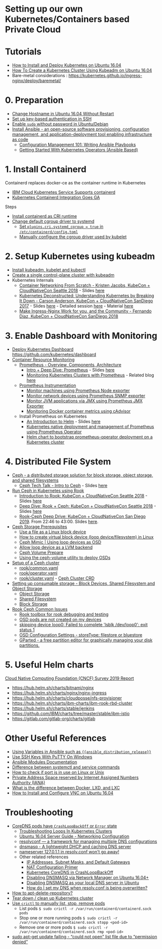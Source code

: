 # Setting up our own Kubernetes/Containers based Private Cloud 

# Tutorials
* [How to Install and Deploy Kubernetes on Ubuntu 16.04](https://dzone.com/articles/how-to-install-and-deploy-kubernetes-on-ubuntu-160-1)
* [How To Create a Kubernetes Cluster Using Kubeadm on Ubuntu 16.04](https://www.digitalocean.com/community/tutorials/how-to-create-a-kubernetes-cluster-using-kubeadm-on-ubuntu-16-04)
* Bare-metal considerations : https://kubernetes.github.io/ingress-nginx/deploy/baremetal/
# 0. Preparation
* [Change Hostname in Ubuntu 16.04 Without Restart](http://ubuntuhandbook.org/index.php/2016/06/change-hostname-ubuntu-16-04-without-restart/)
* [Set up key-based authentication in SSH](https://www.digitalocean.com/community/tutorials/ssh-essentials-working-with-ssh-servers-clients-and-keys#generating-and-working-with-ssh-keys)
* [Enable `sudo` without password in Ubuntu/Debian](https://phpraxis.wordpress.com/2016/09/27/enable-sudo-without-password-in-ubuntudebian/)
* [Install Ansible - an open-source software provisioning, configuration management, and application-deployment tool enabling infrastructure as code](https://docs.ansible.com/ansible/latest/installation_guide/intro_installation.html)
  - [Configuration Management 101: Writing Ansible Playbooks](https://www.digitalocean.com/community/tutorials/configuration-management-101-writing-ansible-playbooks)
  - [Getting Started With Kubernetes Operators (Ansible Based)](https://medium.com/velotio-perspectives/getting-started-with-kubernetes-operators-ansible-based-part-2-472eb0d453b7)

# 1. Install Containerd
Containerd replaces docker-ce as the container runtime in Kubernetes
- [IBM Cloud Kubernetes Service Supports containerd](https://www.ibm.com/cloud/blog/ibm-cloud-kubernetes-service-supports-containerd)
- [Kubernetes Containerd Integration Goes GA](https://kubernetes.io/blog/2018/05/24/kubernetes-containerd-integration-goes-ga/)

Steps
* [Install containerd as CRI runtime](https://kubernetes.io/docs/setup/production-environment/container-runtimes/#containerd)
* [Change default cgroup driver to systemd](https://kubernetes.io/docs/setup/production-environment/container-runtimes/#cgroup-driver)
  - [Set `plugins.cri.systemd_cgroup = true` in `/etc/containerd/config.toml`](https://kubernetes.io/docs/setup/production-environment/container-runtimes/#systemd)
  - [Manually configure the cgroup driver used by kubelet](https://kubernetes.io/docs/setup/production-environment/tools/kubeadm/install-kubeadm/#configure-cgroup-driver-used-by-kubelet-on-control-plane-node)

# 2. Setup Kubernetes using kubeadm
* [Install kubeadm, kubelet and kubectl](https://kubernetes.io/docs/setup/production-environment/tools/kubeadm/install-kubeadm/)
* [Create a single control-plane cluster with kubeadm](https://kubernetes.io/docs/setup/production-environment/tools/kubeadm/create-cluster-kubeadm/)
* Kubernetes Internals
  - [Container Networking From Scratch - Kristen Jacobs, KubeCon + CloudNativeCon Seattle 2018](https://www.youtube.com/watch?v=6v_BDHIgOY8) - Slides [here](https://static.sched.com/hosted_files/kccna18/c1/slides.pdf)
  - [Kubernetes Deconstructed: Understanding Kubernetes by Breaking It Down - Carson Anderson, KubeCon + CloudNativeCon SanDiego 2017](https://www.youtube.com/watch?v=90kZRyPcRZw) - Slides [here](http://kube-decon.carson-anderson.com/Layers/0-Intro.sozi.html) - Detailed session [here](https://vimeo.com/245778144/4d1d597c5e) - Material [here](https://github.com/carsonoid/kube-decon)
  - [Make Ingress-Nginx Work for you, and the Community - Fernando Diaz, KubeCon + CloudNativeCon SanDiego 2018](https://www.youtube.com/watch?v=GDm-7BlmPPg)


# 3. Enable Dashboard with Monitoring
* [Deploy Kubernetes Dashboard](https://kubernetes.io/docs/tasks/access-application-cluster/web-ui-dashboard/)
https://github.com/kubernetes/dashboard
* [Container Resource Monitoring](https://kubernetes.io/docs/tasks/debug-application-cluster/resource-usage-monitoring/)
  - [Prometheus - Overview, Components, Architecture](https://prometheus.io/docs/introduction/overview/)
    - [Intro + Deep Dive: Prometheus](https://www.youtube.com/watch?v=9GMWvFcQjYI) - Slides [here](https://static.sched.com/hosted_files/kccnceu19/43/Monitoring%2C%20the%20Prometheus%20Way%20-%20KubeCon%20Barcelona%2C%20May%202019.pdf)
    - [Monitoring Kubernetes Clusters with Prometheus](https://www.youtube.com/watch?v=A760lwRDg9U) - Related blog [here](https://coreos.com/blog/the-prometheus-operator.html)
  - [Prometheus Instrumentation](https://prometheus.io/docs/introduction/faq/#instrumentation)
    - [Monitor machines using Prometheus Node exporter](https://github.com/prometheus/node_exporter)
    - [Monitor network devices using Prometheus SNMP exporter](https://github.com/prometheus/snmp_exporter)
    - [Monitor JVM applications via JMX using Prometheus JMX Exporter](https://github.com/prometheus/jmx_exporter)
    - [Monitoring Docker container metrics using cAdvisor](https://prometheus.io/docs/guides/cadvisor/)
  - Install Prometheus on Kubernetes
    - [An Introduction to Helm](https://www.youtube.com/watch?v=Zzwq9FmZdsU&t=2s) - Slides [here](https://static.sched.com/hosted_files/kccncna19/7c/Helm%20Intro.pdf)
    - [Kubernetes native deployment and management of Prometheus using Prometheus Operator](https://github.com/coreos/prometheus-operator)
    - [Helm chart to bootstrap prometheus-operator deployment on a Kubernetes cluster ](https://github.com/helm/charts/tree/master/stable/prometheus-operator)

# 4. Distributed File System
* [Ceph - a distributed storage solution for block storage, object storage, and shared filesystems](https://ceph.io/ceph-storage/)
  - [Ceph Tech Talk - Intro to Ceph](https://www.youtube.com/watch?v=PmLPbrf-x9g) - Slides [here](https://www.slideshare.net/Inktank_Ceph/20190627-intro-to-ceph)
* [Run Ceph in Kubernetes using Rook](https://rook.io/)
  - [Introduction to Rook: KubeCon + CloudNativeCon Seattle 2018](https://www.youtube.com/watch?v=pwVsFHy2EdE) - Slides [here](https://static.sched.com/hosted_files/kccna18/9f/Rook%20Project%20Intro%20Kubecon%20Seattle%202018.pdf)
  - [Deep Dive: Rook + Ceph: KubeCon + CloudNativeCon Seattle 2018](https://www.youtube.com/watch?v=Mb7oiXQb1ZE) - Slides [here](https://static.sched.com/hosted_files/kccna18/b6/Rook%20Deep%20Dive.pdf)
  - [Rook-Ceph Deep Drive: KubeCon + CloudNativeCon San Diego 2019](https://www.youtube.com/watch?v=f3Wyk968VR8). From 22:46 to 43:00. Slides [here](https://static.sched.com/hosted_files/kccncna19/37/KubeCon%20San%20Diego_%20Ceph%20Deep%20Dive.pdf).
* [Ceph Storage Prerequisites](https://github.com/rook/rook/blob/master/Documentation/ceph-quickstart.md#prerequisites)
  - [Use a file as a Linux block device](https://www.jamescoyle.net/how-to/2096-use-a-file-as-a-linux-block-device#:~:text=Just%20like%20when%20creating%20a,around%20like%20a%20normal%20file)
  - [How to create virtual block device (loop device/filesystem) in Linux](https://www.thegeekdiary.com/how-to-create-virtual-block-device-loop-device-filesystem-in-linux/)
  - [Ceph Mimic | Using loop devices as OSD](https://www.netways.de/en/blog/2018/11/14/ceph-mimic-using-loop-devices-as-osd/)
  - [Allow loop device as a LVM backend](https://tracker.ceph.com/issues/36603)
  - [Ceph Volume Prepare](https://docs.ceph.com/docs/master/ceph-volume/lvm/prepare/)
  - [Using the ceph-volume utility to deploy OSDs](https://access.redhat.com/documentation/en-us/red_hat_ceph_storage/3/html/administration_guide/using-the-ceph-volume-utility-to-deploy-osds)
* [Setup of a Ceph cluster](https://github.com/rook/rook/blob/master/Documentation/ceph-quickstart.md)
  - [rook/common.yaml](https://github.com/rook/rook/blob/release-1.3/cluster/examples/kubernetes/ceph/common.yaml)
  - [rook/operator.yaml](https://github.com/rook/rook/blob/release-1.3/cluster/examples/kubernetes/ceph/operator.yaml)
  - [rook/cluster.yaml](https://github.com/rook/rook/blob/release-1.3/cluster/examples/kubernetes/ceph/cluster.yaml) - [Ceph Cluster CRD](https://github.com/rook/rook/blob/master/Documentation/ceph-cluster-crd.md)
* [Setting up consumable storage - Block Devices, Shared Filesystem and Object Storage](https://github.com/rook/rook/blob/master/Documentation/ceph-examples.md#setting-up-consumable-storage)
  - [Object Storage](https://github.com/rook/rook/blob/master/Documentation/ceph-object.md)
  - [Shared Filesystem](https://github.com/rook/rook/blob/master/Documentation/ceph-filesystem.md)
  - [Block Storage](https://github.com/rook/rook/blob/master/Documentation/ceph-block.md)
* [Rook Ceph Common Issues](https://rook.io/docs/rook/v1.3/ceph-common-issues.html)
    - [Rook toolbox for rook debugging and testing](https://github.com/rook/rook/blob/master/Documentation/ceph-toolbox.md)
    - [OSD pods are not created on my devices](https://rook.io/docs/rook/v1.3/ceph-common-issues.html#osd-pods-are-not-created-on-my-devices)
    - [skipping device loop0: Failed to complete 'lsblk /dev/loop0': exit status 1](https://github.com/rook/rook/issues/3190)
    - [OSD Configuration Settings - storeType: filestore or bluestore](https://rook.io/docs/rook/v1.0/ceph-cluster-crd.html#osd-configuration-settings)
    - [GParted - a free partition editor for graphically managing your disk partitions.](https://gparted.org/)

# 5. Useful Helm charts
[Cloud Native Computing Foundation (CNCF) Survey 2019 Report](https://www.cncf.io/wp-content/uploads/2020/03/CNCF_Survey_Report.pdf)

* https://hub.helm.sh/charts/bitnami/nginx
* https://hub.helm.sh/charts/nginx/nginx-ingress
* https://hub.helm.sh/charts/cloudposse/nfs-provisioner
* https://hub.helm.sh/charts/ibm-charts/ibm-rook-rbd-cluster
* https://hub.helm.sh/charts/stable/jenkins
* https://github.com/IBM/charts/tree/master/stable/ibm-istio
* https://gitlab.com/gitlab-org/charts/gitlab

# Other Useful References
* [Using Variables in Ansible such as `{{ansible_distribution_release}}`](https://docs.ansible.com/ansible/latest/user_guide/playbooks_variables.html)
* [Use SSH Keys With PuTTY On Windows](https://devops.ionos.com/tutorials/use-ssh-keys-with-putty-on-windows/)
* [Ansible Modules Documentation](https://docs.ansible.com/ansible/latest/modules/replace_module.html)
* [Difference between systemctl and service commands](https://askubuntu.com/questions/903354/difference-between-systemctl-and-service-commands)
* [How to check if port is in use on Linux or Unix](https://www.cyberciti.biz/faq/unix-linux-check-if-port-is-in-use-command/)
* [Private Address Space reserved by Internet Assigned Numbers Authority (IANA)](https://tools.ietf.org/html/rfc1918)
* [What is the difference between Docker, LXD, and LXC](https://unix.stackexchange.com/questions/254956/what-is-the-difference-between-docker-lxd-and-lxc)
* [How to Install and Configure VNC on Ubuntu 16.04](https://www.digitalocean.com/community/tutorials/how-to-install-and-configure-vnc-on-ubuntu-16-04)

# Troubleshooting

* [CoreDNS pods have `CrashLoopBackOff` or `Error` state](https://kubernetes.io/docs/setup/production-environment/tools/kubeadm/troubleshooting-kubeadm/#coredns-pods-have-crashloopbackoff-or-error-state)
  - [Troubleshooting Loops In Kubernetes Clusters](https://github.com/coredns/coredns/tree/master/plugin/loop#troubleshooting)
  - [Ubuntu 16.04 Server Guide - Networking Configuration](https://help.ubuntu.com/16.04/serverguide/network-configuration.html)
  - [resolvconf — a framework for managing multiple DNS configurations](http://manpages.ubuntu.com/manpages/focal/en/man8/resolvconf.8.html)
  - [dnsmasq - A lightweight DHCP and caching DNS server](http://manpages.ubuntu.com/manpages/xenial/en/man8/dnsmasq.8.html)
  - [nameserver 127.0.1.1 in resolv.conf won't go away!](https://askubuntu.com/a/627900/419160)
  - Other related references
    * [IP Addresses, Subnet Masks, and Default Gateways](https://www.networkcomputing.com/network-security/ip-addresses-subnet-masks-and-default-gateways)
    * [NAT Configuration Primer](https://www.networkcomputing.com/networking/nat-configuration-primer)
    * [Kubernetes CoreDNS in CrashLoopBackOff](https://stackoverflow.com/questions/53559291/kubernetes-coredns-in-crashloopbackoff)
    * [Disabling DNSMASQ via Network Manager on Ubuntu 16.04+](http://www.vassox.com/linux-general/ubuntu/disabling-dnsmasq-via-network-manager-on-ubuntu-16-04/)
    * [Disabling DNSMASQ as your local DNS server in Ubuntu](https://mark.orbum.net/2012/05/14/disabling-dnsmasq-as-your-local-dns-server-in-ubuntu/)
    * [How do I set my DNS when resolv.conf is being overwritten?](https://unix.stackexchange.com/questions/128220/how-do-i-set-my-dns-when-resolv-conf-is-being-overwritten/163506#163506)
* [How to apt-delete-repository?](https://unix.stackexchange.com/questions/219341/how-to-apt-delete-repository)
* [Tear down / clean up Kubernetes cluster](https://kubernetes.io/docs/setup/production-environment/tools/kubeadm/create-cluster-kubeadm/#tear-down)
* [Use `crictl` to manually list, stop, remove pods](https://kubernetes.io/docs/tasks/debug-application-cluster/crictl/)
  - List pods `$ sudo crictl -r /var/run/containerd/containerd.sock pods`
  - Stop one or more running pods `$ sudo crictl -r /var/run/containerd/containerd.sock stopp <pod-id>`
  - Remove one or more pods `$ sudo crictl -r /var/run/containerd/containerd.sock rmp <pod-id>`
* [sudo apt-get update failing - “could not open” list file due to “permission denied”](https://askubuntu.com/questions/917603/sudo-apt-get-update-failing-could-not-open-list-file-due-to-permission-deni)
